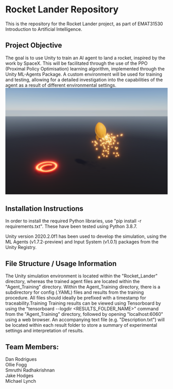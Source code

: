 # Rocket Lander Repository

This is the repository for the Rocket Lander project, as part of EMAT31530 Introduction to Artificial Intelligence.

## Project Objective
The goal is to use Unity to train an AI agent to land a rocket, inspired by the work by SpaceX. This will be facilitated through the use of the PPO (Proximal Policy Optimisation) learning algorithm, implemented through the Unity ML-Agents Package. A custom environment will be used for training and testing, allowing for a detailed investigation into the capabilities of the agent as a result of different environmental settings.
![Rocket_Lander_Image](Rocket_Lander_Github_Image.png)

## Installation Instructions
In order to install the required Python libraries, use "pip install -r requirements.txt". These have been tested using Python 3.8.7.

Unity version 2020.2.0f1 has been used to develop the simulation, using the ML Agents (v1.7.2-preview) and Input System (v1.0.1) packages from the Unity Registry.

## File Structure / Usage Information
The Unity simulation environment is located within the "Rocket_Lander" directory, whereas the trained agent files are located within the "Agent_Training" directory. Within the Agent_Training directory, there is a subdirectory for config (.YAML) files and results from the training procedure. All files should ideally be prefixed with a timestamp for traceability.Training 
Training results can be viewed using Tensorboard by using the "tensorboard --logdir <RESULTS_FOLDER_NAME>" command from the "Agent_Training" directory, followed by opening "localhost:6060" using a web browser. An accompanying text file (e.g. "Description.txt") will be located within each result folder to store a summary of experimental settings and interpretation of results.

## Team Members:  
Dan Rodrigues  
Ollie Fogg  
Smruthi Radhakrishnan  
Jake Hodges  
Michael Lynch